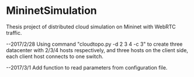 # MininetSimulation
Thesis project of distributed cloud simulation on Mininet with WebRTC traffic.

--2017/2/28
Using command "cloudtopo.py -d 2 3 4 -c 3" to create three datacenter with 2/3/4 hosts respectively, and three hosts on the client side, each client host connects to one switch.

--2017/3/1
Add function to read parameters from configuration file.